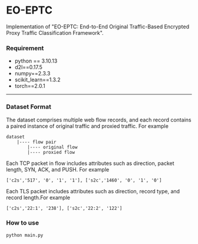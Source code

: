 # EO-EPTC

Implementation of "EO-EPTC: End-to-End Original Traffic-Based
Encrypted Proxy Traffic Classification Framework".

### Requirement

- python == 3.10.13
- d2l==0.17.5
- numpy==2.3.3
- scikit_learn==1.3.2
- torch==2.0.1

------

### Dataset Format

The dataset comprises multiple web flow records, and each record contains a paired instance of original traffic and proxied traffic. For example

```
dataset
	|---- flow pair
	    |---- original flow
        |---- proxied flow
```

Each TCP packet in flow includes attributes such as direction, packet length, SYN, ACK, and PUSH. For example

```
['c2s','517', '0', '1', '1'], ['s2c','1460', '0', '1', '0']
```

Each TLS packet includes attributes such as direction, record type, and record length.For example

```
['c2s','22:1', '238'], ['s2c','22:2', '122']
```

### How to use

```bash
python main.py
```
